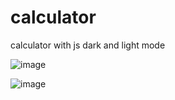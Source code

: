# calculator
calculator with js dark and light mode

![image](https://user-images.githubusercontent.com/82542634/171295403-6b3b300c-3753-4ed5-9a0c-b4f43e477e49.png)

![image](https://user-images.githubusercontent.com/82542634/171295426-2623e317-7256-46ad-8a4b-6ed898df97ce.png)
